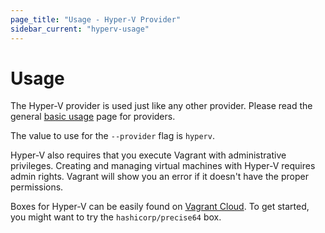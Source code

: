 ```yaml
---
page_title: "Usage - Hyper-V Provider"
sidebar_current: "hyperv-usage"
---
```


# Usage

The Hyper-V provider is used just like any other provider. Please
read the general [basic usage](/v2/providers/basic_usage.html) page for
providers.

The value to use for the `--provider` flag is `hyperv`.

Hyper-V also requires that you execute Vagrant with administrative
privileges. Creating and managing virtual machines with Hyper-V requires
admin rights. Vagrant will show you an error if it doesn't have the proper
permissions.

Boxes for Hyper-V can be easily found on
[Vagrant Cloud](https://vagrantcloud.com). To get started, you might
want to try the `hashicorp/precise64` box.
